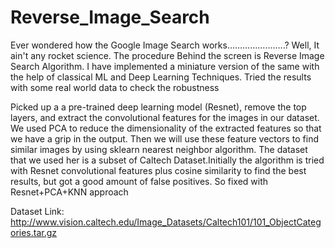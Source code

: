 # Reverse_Image_Search
Ever wondered how the Google Image Search works…………………..? Well, It ain't any rocket science. The procedure Behind the screen is Reverse Image Search Algorithm. 
I have implemented a miniature version of the same with the help of classical ML and Deep Learning Techniques.
Tried the results with some real world data to check the robustness 

Picked up a  a pre-trained deep learning model (Resnet), remove the top layers, and extract the convolutional features for the images in our dataset. 
We used PCA to reduce the dimensionality of the extracted features so that we have a grip in the output.
Then we will use these feature vectors to find similar images by using sklearn nearest neighbor algorithm. The dataset that we used her is a subset of Caltech Dataset.Initially the algorithm is tried with Resnet convolutional features plus cosine similarity to find the best results, but got a good amount of false positives. So fixed with Resnet+PCA+KNN approach 

Dataset Link: http://www.vision.caltech.edu/Image_Datasets/Caltech101/101_ObjectCategories.tar.gz
